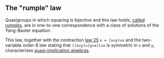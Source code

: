 ## The "rumple" law

Quasigroups in which squaring is bijective and this law holds, [called rumples](https://arxiv.org/abs/1910.02148), are in one-to-one correspondence with a class of solutions of the Yang-Baxter equation.

This law, together with the contraction [law 25](https://teorth.github.io/equational_theories/implications/?25) `x = (x◇y)◇x` and the two-variable order-8 law stating that `((x◇y)◇(y◇x))◇x` is symmetric in `x` and `y`, characterizes [quasi-implication algebras](https://doi.org/10.1007/BF02483861).
